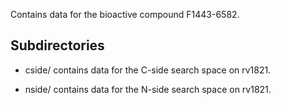 Contains data for the bioactive compound F1443-6582.

## Subdirectories

- cside/ contains data for the C-side search space on rv1821.

- nside/ contains data for the N-side search space on rv1821.


